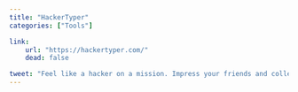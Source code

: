 ```yaml
---
title: "HackerTyper"
categories: ["Tools"]

link:
    url: "https://hackertyper.com/"
    dead: false

tweet: "Feel like a hacker on a mission. Impress your friends and colleagues."
---
```

